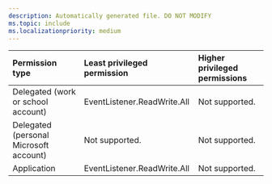 ```yaml
---
description: Automatically generated file. DO NOT MODIFY
ms.topic: include
ms.localizationpriority: medium
---
```


|Permission type|Least privileged permission|Higher privileged permissions|
|:---|:---|:---|
|Delegated (work or school account)|EventListener.ReadWrite.All|Not supported.|
|Delegated (personal Microsoft account)|Not supported.|Not supported.|
|Application|EventListener.ReadWrite.All|Not supported.|

